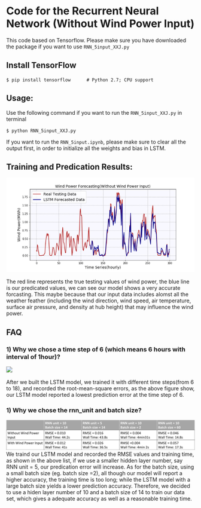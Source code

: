 # Code for the Recurrent Neural Network (Without Wind Power Input)

This code based on Tensorflow. Please make sure you have downloaded the package if you want to use ``RNN_5input_XXJ.py``

## Install TensorFlow

```
$ pip install tensorflow      # Python 2.7; CPU support
```

## Usage:
Use the following command if you want to run the ``RNN_5input_XXJ.py`` in terminal
```
$ python RNN_5input_XXJ.py
```
If you want to run the ``RNN_5input.ipynb``, please make sure to clear all the output first, in order to initialize all the weights and bias in LSTM.

## Training and Predication Results:

![Alt](https://github.com/yiwen26/WindChaser/blob/master/Graphs/Wind%20Power%20Forecasting%20(Without%20history%20power%20values%20input).png)

The red line represents the true testing values of wind power, the blue line is our predicated values, we can see our model shows a very accurate forcasting. This maybe because that our input data includes alomst all the weather feather (including the wind direction, wind speed, air temperature, surface air pressure, and density at hub height) that may influence the wind power. 


## FAQ
### 1) Why we chose a time step of 6 (which means 6 hours with interval of 1hour)?


<img src="https://github.com/yiwen26/WindChaser/blob/master/Graphs/RMSE%20Progression%20of%20LSTM%20vs.%20Time%20Steps.png" width="360">

After we built the LSTM model, we trained it with different time steps(from 6 to 18), and recorded the root-mean-square errors, as the above figure show, our LSTM model reported a lowest prediction error at the time step of 6.


### 1) Why we chose the rnn_unit and batch size?
![Alt](https://github.com/yiwen26/WindChaser/blob/master/Graphs/TrainingParameters.png)
We traind our LSTM model and recorded the RMSE values and training time, as shown in the above list, if we use a smaller hidden layer number, say RNN unit = 5, our predication error will increase. As for the batch size, using a small batch size (eg. batch size =2), all though our model will report a higher accuracy, the training time is too long; while the LSTM model with a large batch size yields a lower prediction accuracy. Therefore, we decided to use a hiden layer number of 10 and a batch size of 14 to train our data set, which gives a adequate accuracy as well as a reasonable training time. 
